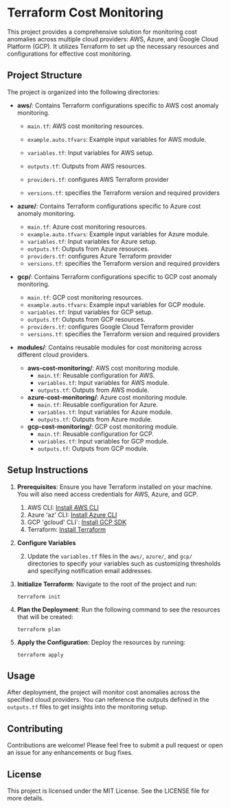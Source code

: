 # Terraform Cost Monitoring

This project provides a comprehensive solution for monitoring cost anomalies across multiple cloud providers: AWS, Azure, and Google Cloud Platform (GCP). It utilizes Terraform to set up the necessary resources and configurations for effective cost monitoring.

## Project Structure

The project is organized into the following directories:

- **aws/**: Contains Terraform configurations specific to AWS cost anomaly monitoring.
  - `main.tf`: AWS cost monitoring resources.

  - `example.auto.tfvars`: Example input variables for AWS module.
  - `variables.tf`: Input variables for AWS setup.
  - `outputs.tf`: Outputs from AWS resources.
  - `providers.tf`: configures AWS Terraform provider
  - `versions.tf`: specifies the Terraform version and required providers

- **azure/**: Contains Terraform configurations specific to Azure cost anomaly monitoring.
  - `main.tf`: Azure cost monitoring resources.
  - `example.auto.tfvars`: Example input variables for Azure module.
  - `variables.tf`: Input variables for Azure setup.
  - `outputs.tf`: Outputs from Azure resources.
  - `providers.tf`: configures Azure Terraform provider
  - `versions.tf`: specifies the Terraform version and required providers

- **gcp/**: Contains Terraform configurations specific to GCP cost anomaly monitoring.
  - `main.tf`: GCP cost monitoring resources.
  - `example.auto.tfvars`: Example input variables for GCP module.
  - `variables.tf`: Input variables for GCP setup.
  - `outputs.tf`: Outputs from GCP resources.
  - `providers.tf`: configures Google Cloud Terraform provider
  - `versions.tf`: specifies the Terraform version and required providers

- **modules/**: Contains reusable modules for cost monitoring across different cloud providers.
  - **aws-cost-monitoring/**: AWS cost monitoring module.
    - `main.tf`: Reusable configuration for AWS.
    - `variables.tf`: Input variables for AWS module.
    - `outputs.tf`: Outputs from AWS module.
  - **azure-cost-monitoring/**: Azure cost monitoring module.
    - `main.tf`: Reusable configuration for Azure.
    - `variables.tf`: Input variables for Azure module.
    - `outputs.tf`: Outputs from Azure module.
  - **gcp-cost-monitoring/**: GCP cost monitoring module.
    - `main.tf`: Reusable configuration for GCP.
    - `variables.tf`: Input variables for GCP module.
    - `outputs.tf`: Outputs from GCP module.

## Setup Instructions

1. **Prerequisites**: Ensure you have Terraform installed on your machine. You will also need access credentials for AWS, Azure, and GCP.
   1. AWS CLI: [Install AWS CLI](https://docs.aws.amazon.com/cli/latest/userguide/install-cliv2.html)
   2. Azure 'az' CLI: [Install Azure CLI](https://docs.microsoft.com/en-us/cli/azure/install-azure-cli)
   3. GCP 'gcloud' CLI`: [Install GCP SDK](https://cloud.google.com/sdk/docs/install)
   4. Terraform: [Install Terraform](https://learn.hashicorp.com/tutorials/terraform/install-cli)

2. **Configure Variables**

   2. Update the `variables.tf` files in the `aws/`, `azure/`, and `gcp/` directories to specify your variables such as customizing thresholds and specifying notification email addresses.

3. **Initialize Terraform**: Navigate to the root of the project and run:

   ```shell
   terraform init
   ```

4. **Plan the Deployment**: Run the following command to see the resources that will be created:

   ```shell
   terraform plan
   ```

5. **Apply the Configuration**: Deploy the resources by running:

   ```shell
   terraform apply
   ```

## Usage

After deployment, the project will monitor cost anomalies across the specified cloud providers. You can reference the outputs defined in the `outputs.tf` files to get insights into the monitoring setup.

## Contributing

Contributions are welcome! Please feel free to submit a pull request or open an issue for any enhancements or bug fixes.

## License

This project is licensed under the MIT License. See the LICENSE file for more details.
